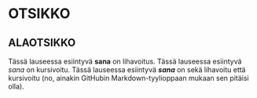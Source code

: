 # OTSIKKO

## ALAOTSIKKO

Tässä lauseessa esiintyvä **sana** on lihavoitus.
Tässä lauseessa esiintyvä *sana* on kursivoitu.
Tässä lauseessa esiintyvä **_sana_** on sekä lihavoitu että kursivoitu (no, ainakin GitHubin Markdown-tyylioppaan mukaan sen pitäisi olla).
